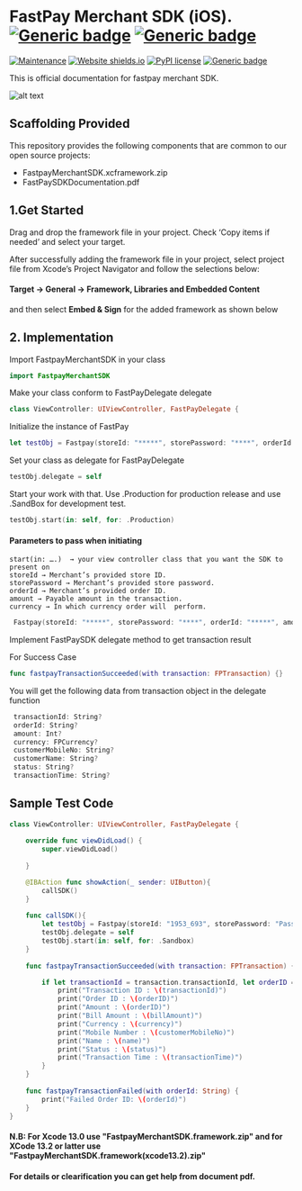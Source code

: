 # FastPay Merchant SDK (iOS).  [![Generic badge](https://img.shields.io/badge/Swift-5-FA7343?style=for-the-badge&logo=swift&logoColor=white)](https://shields.io/) [![Generic badge](https://img.shields.io/badge/Xcode-13.0-007ACC?style=flat-square&logo=Xcode&logoColor=white)](https://shields.io/)



[![Maintenance](https://img.shields.io/badge/Maintained%3F-yes-green.svg)]()
[![Website shields.io](https://img.shields.io/website-up-down-green-red/http/shields.io.svg)](https://fastpay.blackace.tech)
[![PyPI license](https://img.shields.io/pypi/l/ansicolortags.svg)](https://pypi.python.org/pypi/ansicolortags/)
[![Generic badge](https://img.shields.io/badge/Version-v1.0.0-blue.svg)](https://shields.io/)

This is official documentation for fastpay merchant SDK.

![alt text](https://fastpay.blackace.tech/images/logo_dark.png)


## Scaffolding Provided
This repository provides the following components that are common to our open source projects:

- FastpayMerchantSDK.xcframework.zip
- FastPaySDKDocumentation.pdf



## 1.Get Started
						
Drag and drop the framework file in your project. Check ‘Copy items if needed’ and select your target.

After successfully adding the framework file in your project, select project file from Xcode’s Project Navigator and follow the selections below:

#### Target → General → Framework, Libraries and Embedded Content
and then select ​**Embed & Sign**​ for the added framework as shown below


## 2. Implementation

Import FastpayMerchantSDK in your class
```swift
import FastpayMerchantSDK
```
		

Make your class conform to FastPayDelegate delegate
```swift
class ViewController: UIViewController, FastPayDelegate {
```

Initialize the instance of FastPay
```swift
let testObj = Fastpay(storeId: "*****", storePassword: "****", orderId: "*****", amount: 500, currency: .IQD)
```
 
Set your class as delegate for FastPayDelegate
```swift
testObj.delegate = self
```
 
Start your work with that. Use .Production for production release and use .SandBox for development test.
```swift
testObj.start(in: self, for: .Production)
```

#### Parameters to pass when initiating	
```
start(in: ….)  → your view controller class that you want the SDK to present on
storeId → Merchant’s provided store ID.
storePassword → Merchant’s provided store password.
orderId → Merchant’s provided order ID.
amount → Payable amount in the transaction.
currency → In which currency order will  perform.		
```

```swift
 Fastpay(storeId: "*****", storePassword: "****", orderId: "*****", amount: 500, currency: .IQD)
```

Implement FastPaySDK delegate method to get transaction result

For Success Case
```swift
func fastpayTransactionSucceeded(with transaction: FPTransaction) {}
```

You will get the following data from transaction object in the delegate function

```swift
 transactionId: String?
 orderId: String?
 amount: Int?
 currency: FPCurrency?
 customerMobileNo: String?
 customerName: String?
 status: String?
 transactionTime: String?
 ```

## Sample Test Code
```swift
class ViewController: UIViewController, FastPayDelegate {
    
    override func viewDidLoad() {
        super.viewDidLoad()
        
    }

    @IBAction func showAction(_ sender: UIButton){
        callSDK()
    }
    
    func callSDK(){
        let testObj = Fastpay(storeId: "1953_693", storePassword: "Password100@", orderId: "order240", amount: 500, currency: .IQD)
        testObj.delegate = self
        testObj.start(in: self, for: .Sandbox)
    }
    
    func fastpayTransactionSucceeded(with transaction: FPTransaction) {

        if let transactionId = transaction.transactionId, let orderID = transaction.orderId, let billAmount = transaction.amount, let currency = transaction.currency, let customerMobileNo = transaction.customerMobileNo, let name = transaction.customerName, let status = transaction.status, let transactionTime = transaction.transactionTime{
            print("Transaction ID : \(transactionId)")
            print("Order ID : \(orderID)")
            print("Amount : \(orderID)")
            print("Bill Amount : \(billAmount)")
            print("Currency : \(currency)")
            print("Mobile Number : \(customerMobileNo)")
            print("Name : \(name)")
            print("Status : \(status)")
            print("Transaction Time : \(transactionTime)")
        }
    }
    
    func fastpayTransactionFailed(with orderId: String) {
        print("Failed Order ID: \(orderId)")
    }
}
 ```
 
#### N.B: For Xcode 13.0 use "FastpayMerchantSDK.framework.zip" and for XCode 13.2 or latter use "FastpayMerchantSDK.framework(xcode13.2).zip"
#### For details or clearification you can get help from document pdf. 
